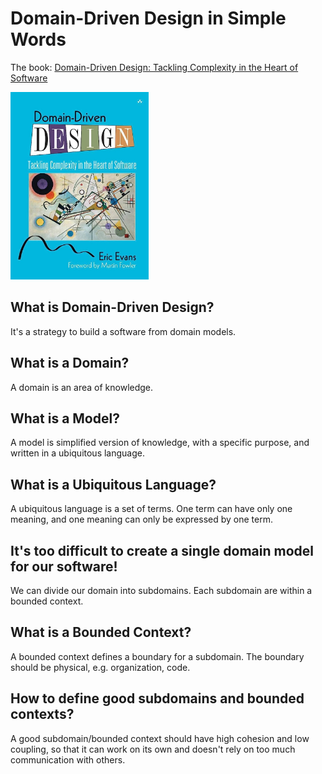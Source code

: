 # Domain-Driven Design in Simple Words

The book: [Domain-Driven Design: Tackling Complexity in the Heart of Software](https://www.amazon.com/Domain-Driven-Design-Tackling-Complexity-Software/dp/0321125215)

<img src="book-cover.jpg" alt="book cover" height="300"/>

## What is Domain-Driven Design?

It's a strategy to build a software from domain models.

## What is a Domain?

A domain is an area of knowledge.

## What is a Model?

A model is simplified version of knowledge, with a specific purpose, and written in a ubiquitous language.

## What is a Ubiquitous Language?

A ubiquitous language is a set of terms. One term can have only one meaning, and one meaning can only be expressed by one term.

## It's too difficult to create a single domain model for our software!

We can divide our domain into subdomains. Each subdomain are within a bounded context.

## What is a Bounded Context?

A bounded context defines a boundary for a subdomain. The boundary should be physical, e.g. organization, code.

## How to define good subdomains and bounded contexts?

A good subdomain/bounded context should have high cohesion and low coupling, so that it can work on its own and doesn't rely on too much communication with others.
